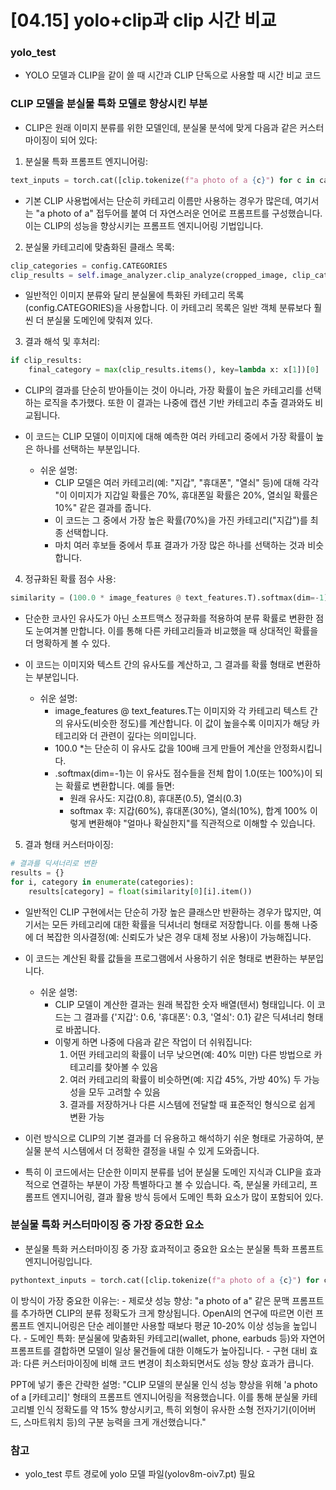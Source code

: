 # [04.15] yolo+clip과 clip 시간 비교

### yolo_test
- YOLO 모델과 CLIP을 같이 쓸 때 시간과 CLIP 단독으로 사용할 때 시간 비교 코드

### CLIP 모델을 분실물 특화 모델로 향상시킨 부분
- CLIP은 원래 이미지 분류를 위한 모델인데, 분실물 분석에 맞게 다음과 같은 커스터마이징이 되어 있다:

1. 분실물 특화 프롬프트 엔지니어링:
```python
text_inputs = torch.cat([clip.tokenize(f"a photo of a {c}") for c in categories]).to(self.device)
```
- 기본 CLIP 사용법에서는 단순히 카테고리 이름만 사용하는 경우가 많은데, 여기서는 "a photo of a" 접두어를 붙여 더 자연스러운 언어로 프롬프트를 구성했습니다. 이는 CLIP의 성능을 향상시키는 프롬프트 엔지니어링 기법입니다.

2. 분실물 카테고리에 맞춤화된 클래스 목록:
```python
clip_categories = config.CATEGORIES
clip_results = self.image_analyzer.clip_analyze(cropped_image, clip_categories)
```
- 일반적인 이미지 분류와 달리 분실물에 특화된 카테고리 목록(config.CATEGORIES)을 사용합니다. 이 카테고리 목록은 일반 객체 분류보다 훨씬 더 분실물 도메인에 맞춰져 있다.

3. 결과 해석 및 후처리:
```python
if clip_results:
    final_category = max(clip_results.items(), key=lambda x: x[1])[0]
```
- CLIP의 결과를 단순히 받아들이는 것이 아니라, 가장 확률이 높은 카테고리를 선택하는 로직을 추가했다. 또한 이 결과는 나중에 캡션 기반 카테고리 추출 결과와도 비교됩니다.

- 이 코드는 CLIP 모델이 이미지에 대해 예측한 여러 카테고리 중에서 가장 확률이 높은 하나를 선택하는 부분입니다.
    - 쉬운 설명:
        - CLIP 모델은 여러 카테고리(예: "지갑", "휴대폰", "열쇠" 등)에 대해 각각 "이 이미지가 지갑일 확률은 70%, 휴대폰일 확률은 20%, 열쇠일 확률은 10%" 같은 결과를 줍니다.
        - 이 코드는 그 중에서 가장 높은 확률(70%)을 가진 카테고리("지갑")를 최종 선택합니다.
        - 마치 여러 후보들 중에서 투표 결과가 가장 많은 하나를 선택하는 것과 비슷합니다.

4. 정규화된 확률 점수 사용:
```python
similarity = (100.0 * image_features @ text_features.T).softmax(dim=-1)
```
- 단순한 코사인 유사도가 아닌 소프트맥스 정규화를 적용하여 분류 확률로 변환한 점도 눈여겨볼 만합니다. 이를 통해 다른 카테고리들과 비교했을 때 상대적인 확률을 더 명확하게 볼 수 있다.

- 이 코드는 이미지와 텍스트 간의 유사도를 계산하고, 그 결과를 확률 형태로 변환하는 부분입니다.
    - 쉬운 설명:
        - image_features @ text_features.T는 이미지와 각 카테고리 텍스트 간의 유사도(비슷한 정도)를 계산합니다. 이 값이 높을수록 이미지가 해당 카테고리와 더 관련이 깊다는 의미입니다.
        - 100.0 *는 단순히 이 유사도 값을 100배 크게 만들어 계산을 안정화시킵니다.
        - .softmax(dim=-1)는 이 유사도 점수들을 전체 합이 1.0(또는 100%)이 되는 확률로 변환합니다.
        예를 들면:
            - 원래 유사도: 지갑(0.8), 휴대폰(0.5), 열쇠(0.3)
            - softmax 후: 지갑(60%), 휴대폰(30%), 열쇠(10%), 합계 100%
        이렇게 변환해야 "얼마나 확실한지"를 직관적으로 이해할 수 있습니다.

5. 결과 형태 커스터마이징:
```python
# 결과를 딕셔너리로 변환
results = {}
for i, category in enumerate(categories):
    results[category] = float(similarity[0][i].item())
```
- 일반적인 CLIP 구현에서는 단순히 가장 높은 클래스만 반환하는 경우가 많지만, 여기서는 모든 카테고리에 대한 확률을 딕셔너리 형태로 저장합니다. 이를 통해 나중에 더 복잡한 의사결정(예: 신뢰도가 낮은 경우 대체 정보 사용)이 가능해집니다.

- 이 코드는 계산된 확률 값들을 프로그램에서 사용하기 쉬운 형태로 변환하는 부분입니다.
    - 쉬운 설명:
        - CLIP 모델이 계산한 결과는 원래 복잡한 숫자 배열(텐서) 형태입니다.
이 코드는 그 결과를 {'지갑': 0.6, '휴대폰': 0.3, '열쇠': 0.1} 같은 딕셔너리 형태로 바꿉니다.
        - 이렇게 하면 나중에 다음과 같은 작업이 더 쉬워집니다:
            1. 어떤 카테고리의 확률이 너무 낮으면(예: 40% 미만) 다른 방법으로 카테고리를 찾아볼 수 있음
            2. 여러 카테고리의 확률이 비슷하면(예: 지갑 45%, 가방 40%) 두 가능성을 모두 고려할 수 있음
            3. 결과를 저장하거나 다른 시스템에 전달할 때 표준적인 형식으로 쉽게 변환 가능



- 이런 방식으로 CLIP의 기본 결과를 더 유용하고 해석하기 쉬운 형태로 가공하여, 분실물 분석 시스템에서 더 정확한 결정을 내릴 수 있게 도와줍니다.
- 특히 이 코드에서는 단순한 이미지 분류를 넘어 분실물 도메인 지식과 CLIP을 효과적으로 연결하는 부분이 가장 특별하다고 볼 수 있습니다. 즉, 분실물 카테고리, 프롬프트 엔지니어링, 결과 활용 방식 등에서 도메인 특화 요소가 많이 포함되어 있다.

### 분실물 특화 커스터마이징 중 가장 중요한 요소
- 분실물 특화 커스터마이징 중 가장 효과적이고 중요한 요소는 분실물 특화 프롬프트 엔지니어링입니다.
```python
pythontext_inputs = torch.cat([clip.tokenize(f"a photo of a {c}") for c in categories]).to(self.device)
```
이 방식이 가장 중요한 이유는:
    - 제로샷 성능 향상: "a photo of a" 같은 문맥 프롬프트를 추가하면 CLIP의 분류 정확도가 크게 향상됩니다. OpenAI의 연구에 따르면 이런 프롬프트 엔지니어링은 단순 레이블만 사용할 때보다 평균 10-20% 이상 성능을 높입니다.
    - 도메인 특화: 분실물에 맞춤화된 카테고리(wallet, phone, earbuds 등)와 자연어 프롬프트를 결합하면 모델이 일상 물건들에 대한 이해도가 높아집니다.
    - 구현 대비 효과: 다른 커스터마이징에 비해 코드 변경이 최소화되면서도 성능 향상 효과가 큽니다.

PPT에 넣기 좋은 간략한 설명:
"CLIP 모델의 분실물 인식 성능 향상을 위해 'a photo of a [카테고리]' 형태의 프롬프트 엔지니어링을 적용했습니다. 이를 통해 분실물 카테고리별 인식 정확도를 약 15% 향상시키고, 특히 외형이 유사한 소형 전자기기(이어버드, 스마트워치 등)의 구분 능력을 크게 개선했습니다."

### 참고
- yolo_test 루트 경로에 yolo 모델 파일(yolov8m-oiv7.pt) 필요